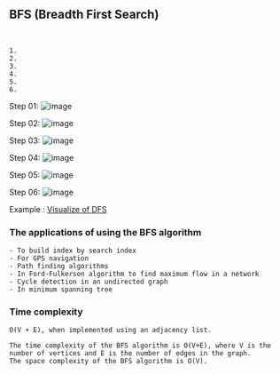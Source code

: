 ## BFS (Breadth First Search) 
```
 
```
```
1. 
2.
3. 
4. 
5. 
6.
```
Step 01:
![image](https://user-images.githubusercontent.com/59710234/176313419-e035f339-9283-4d5d-bdcd-d9a043993f52.png)

Step 02:
![image](https://user-images.githubusercontent.com/59710234/176313474-62888cfb-8546-417a-a88d-8bc0bc3ec0f3.png)

Step 03:
![image](https://user-images.githubusercontent.com/59710234/176313542-edbd53c9-e370-4dba-860a-f827e94987d5.png)

Step 04:
![image](https://user-images.githubusercontent.com/59710234/176313596-b761ead1-ee5d-411c-8ebd-530d0d2d2f55.png)

Step 05:
![image](https://user-images.githubusercontent.com/59710234/176313645-3cf541c5-464f-4167-9e5f-e856922443a7.png)

Step 06:
![image](https://user-images.githubusercontent.com/59710234/176313699-438bca2d-d0a0-44cb-8dd8-93e563ec58f1.png)


Example : [Visualize of DFS](https://www.hackerearth.com/practice/algorithms/graphs/depth-first-search/visualize/)

### The applications of using the BFS algorithm
```
- To build index by search index
- For GPS navigation
- Path finding algorithms
- In Ford-Fulkerson algorithm to find maximum flow in a network
- Cycle detection in an undirected graph
- In minimum spanning tree
```

### Time complexity 
```
O(V + E), when implemented using an adjacency list.

The time complexity of the BFS algorithm is O(V+E), where V is the number of vertices and E is the number of edges in the graph.
The space complexity of the BFS algorithm is O(V).
```
